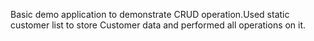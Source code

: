 Basic demo application to demonstrate CRUD operation.Used static customer list to store Customer data and performed all operations on it.